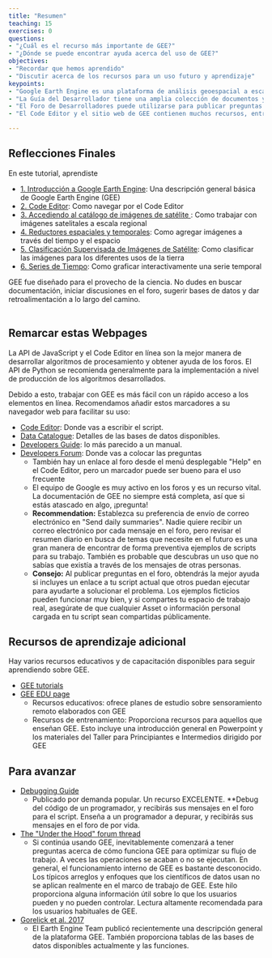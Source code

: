 ```yaml
---
title: "Resumen"
teaching: 15
exercises: 0
questions:
- "¿Cuál es el recurso más importante de GEE?"
- "¿Dónde se puede encontrar ayuda acerca del uso de GEE?"
objectives:
- "Recordar que hemos aprendido"
- "Discutir acerca de los recursos para un uso futuro y aprendizaje"
keypoints:
- "Google Earth Engine es una plataforma de análisis geoespacial a escala planetaria."
- "La Guía del Desarrollador tiene una amplia colección de documentos y scripts de ejemplo."
- "El Foro de Desarrolladores puede utilizarse para publicar preguntas o responder a preguntas sobre scripts de GEE."
- "El Code Editor y el sitio web de GEE contienen muchos recursos, entre ellos el catálogo de datos, la documentación de scripts y lugares para la retroalimentación de los usuarios."

---
```


## Reflecciones Finales

En este tutorial, aprendiste
- [1. Introducción a Google Earth Engine](https://hasencios.github.io/GEE_BASICO_SENAMHI/01-introduction/): Una descripción general básica de Google Earth Engine (GEE)
- [2. Code Editor](https://hasencios.github.io/GEE_BASICO_SENAMHI/02-code-editor/): Como navegar por el Code Editor
- [3. Accediendo al catálogo de imágenes de satélite
](https://hasencios.github.io/GEE_BASICO_SENAMHI/03-load-imagery/): Como trabajar con imágenes satelitales a escala regional
- [4. Reductores espaciales y temporales](https://hasencios.github.io/GEE_BASICO_SENAMHI/04-reducers/): Como agregar imágenes a través del tiempo y el espacio
- [5. Clasificación Supervisada de Imágenes de Satélite](https://hasencios.github.io/GEE_BASICO_SENAMHI/05-classify-imagery/): Como clasificar las imágenes para los diferentes usos de la tierra
- [6. Series de Tiempo](https://hasencios.github.io/GEE_BASICO_SENAMHI/06-time-series/): Como graficar interactivamente una serie temporal

GEE fue diseñado para el provecho de la ciencia. No dudes en buscar documentación, iniciar discusiones en el foro, sugerir bases de datos y dar retroalimentación a lo largo del camino.
<br>
<br>

## Remarcar estas Webpages
La API de JavaScript y el Code Editor en línea son la mejor manera de desarrollar algoritmos de procesamiento y obtener ayuda de los foros. El API de Python se recomienda generalmente para la implementación a nivel de producción de los algoritmos desarrollados.

Debido a esto, trabajar con GEE es más fácil con un rápido acceso a los elementos en línea. Recomendamos añadir estos marcadores a su navegador web para facilitar su uso:

- [Code Editor](https://code.earthengine.google.com/): Donde vas a escribir el script.
- [Data Catalogue](https://code.earthengine.google.com/datasets/): Detalles de las bases de datos disponibles.
- [Developers Guide](https://developers.google.com/earth-engine/): lo más parecido a un manual.
- [Developers Forum](https://groups.google.com/forum/?fromgroups#!forum/google-earth-engine-developers): Donde vas a colocar las preguntas
  - También hay un enlace al foro desde el menú desplegable "Help" en el Code Editor, pero un marcador puede ser bueno para el uso frecuente
  - El equipo de Google es muy activo en los foros y es un recurso vital. La documentación de GEE no siempre está completa, así que si estás atascado en algo, ¡pregunta!
  - **Recommendation:** Establezca su preferencia de envío de correo electrónico en "Send daily summaries". Nadie quiere recibir un correo electrónico por cada mensaje en el foro, pero revisar el resumen diario en busca de temas que necesite en el futuro es una gran manera de encontrar de forma preventiva ejemplos de scripts para su trabajo. También es probable que descubras un uso que no sabías que existía a través de los mensajes de otras personas.
  - **Consejo:** Al publicar preguntas en el foro, obtendrás la mejor ayuda si incluyes un enlace a tu script actual que otros puedan ejecutar para ayudarte a solucionar el problema. Los ejemplos ficticios pueden funcionar muy bien, y si compartes tu espacio de trabajo real, asegúrate de que cualquier Asset o información personal cargada en tu script sean compartidas públicamente.

## Recursos de aprendizaje adicional
Hay varios recursos educativos y de capacitación disponibles para seguir aprendiendo sobre GEE.

- [GEE tutorials](https://developers.google.com/earth-engine/tutorials)
- [GEE EDU page](https://developers.google.com/earth-engine/edu)
  - Recursos educativos: ofrece planes de estudio sobre sensoramiento remoto elaborados con GEE
  - Recursos de entrenamiento: Proporciona recursos para aquellos que enseñan GEE. Esto incluye una introducción general en Powerpoint y los materiales del Taller para Principiantes e Intermedios dirigido por GEE

## Para avanzar
- [Debugging Guide](https://developers.google.com/earth-engine/debugging)
  - Publicado por demanda popular. Un recurso EXCELENTE. **Debug del código de un programador, y recibirás sus mensajes en el foro para el script. Enseña a un programador a depurar, y recibirás sus mensajes en el foro de por vida.
 - [The "Under the Hood" forum thread](https://groups.google.com/forum/#!searchin/google-earth-engine-developers/benefits$20of$20python%7Csort:relevance/google-earth-engine-developers/LWHTFSH9FRk/NGxiEQ5KEQAJ)
   - Si continúa usando GEE, inevitablemente comenzará a tener preguntas acerca de cómo funciona GEE para optimizar su flujo de trabajo. A veces las operaciones se acaban o no se ejecutan. En general, el funcionamiento interno de GEE es bastante desconocido. Los típicos arreglos y enfoques que los científicos de datos usan no se aplican realmente en el marco de trabajo de GEE. Este hilo proporciona alguna información útil sobre lo que los usuarios pueden y no pueden controlar. Lectura altamente recomendada para los usuarios habituales de GEE.
- [Gorelick et al. 2017](http://www.sciencedirect.com/science/article/pii/S0034425717302900)
  - El Earth Engine Team publicó recientemente una descripción general de la plataforma GEE. También proporciona tablas de las bases de datos disponibles actualmente y las funciones.
